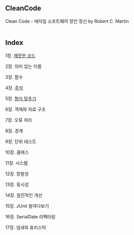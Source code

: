 ## CleanCode
Clean Code - 애자일 소프트웨어 장인 정신 by Robert C. Martin
</br></br>
## Index
1장. [깨끗한 코드](Clean%20Code/Clean%20Code%201%EC%9E%A5.%20%EA%B9%A8%EB%81%97%ED%95%9C%20%EC%BD%94%EB%93%9C.md) 

2장. 의미 있는 이름

3장. 함수

4장. [주석](Clean%20Code/Clean%20Code%204%EC%9E%A5.%20%EC%A3%BC%EC%84%9D.md)

5장. [형식 맞추기](Clean%20Code/Clean%20Code%205%EC%9E%A5.%20%ED%98%95%EC%8B%9D%20%EB%A7%9E%EC%B6%94%EA%B8%B0.md)

6장. 객체와 자료 구조

7장. 오류 처리

8장. 경계

9장. 단위 테스트

10장. 클래스

11장. 시스템

12장. 창발성

13장. 동시성

14장. 점진적인 개선

15장. JUnit 들여다보기

16장. SerialDate 리팩터링

17장. 냄새와 휴리스틱

